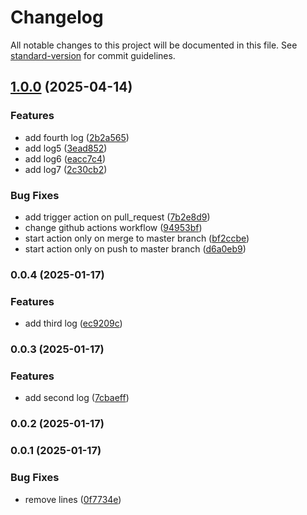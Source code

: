 # Changelog

All notable changes to this project will be documented in this file. See [standard-version](https://github.com/conventional-changelog/standard-version) for commit guidelines.


## [1.0.0](https://github.com/Alex69222/versions_test/compare/v0.0.4...v1.0.0) (2025-04-14)



### Features

* add fourth log ([2b2a565](https://github.com/Alex69222/versions_test/commit/2b2a56519a9af7fce03ed35fa9d71ca43456a7b3))
* add log5 ([3ead852](https://github.com/Alex69222/versions_test/commit/3ead85273b7f320a4a234382a792fabe107fcada))
* add log6 ([eacc7c4](https://github.com/Alex69222/versions_test/commit/eacc7c42a9db03647d65e765821bf0cb92e2e751))
* add log7 ([2c30cb2](https://github.com/Alex69222/versions_test/commit/2c30cb205ac753ef2767728885bba8efdf4a38cc))


### Bug Fixes

* add trigger action on pull_request ([7b2e8d9](https://github.com/Alex69222/versions_test/commit/7b2e8d92127632a868e9cc982a10cae5958395d2))
* change github actions workflow ([94953bf](https://github.com/Alex69222/versions_test/commit/94953bf235730407158dbe4ca830434853b9da56))
* start action only on merge to master branch ([bf2ccbe](https://github.com/Alex69222/versions_test/commit/bf2ccbe411ee01ed7489287797d2d6b67333a09a))
* start action only on push to master branch ([d6a0eb9](https://github.com/Alex69222/versions_test/commit/d6a0eb90d335f9146b8decb981769b01057b2dfc))


### 0.0.4 (2025-01-17)


### Features

* add third log ([ec9209c](https://github.com/Alex69222/versions_test/commit/ec9209cf99e61cf313c1da0729f8dd5e933d96a8))

### 0.0.3 (2025-01-17)


### Features

* add second log ([7cbaeff](https://github.com/Alex69222/versions_test/commit/7cbaeffa59f4069cd48f38e32d7535003ef9556b))

### 0.0.2 (2025-01-17)

### 0.0.1 (2025-01-17)


### Bug Fixes

* remove lines ([0f7734e](https://github.com/Alex69222/versions_test/commit/0f7734e5ccf9b8021b81242066ff2c48ed601560))

